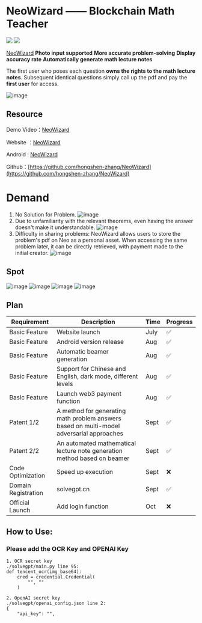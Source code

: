 # NeoWizard —— Blockchain Math Teacher

![](https://img.shields.io/badge/License-MIT-lightgrey)
![](https://img.shields.io/badge/Version-v0.0.1-orange)

[NeoWizard](http://118.89.117.111/solvegpt/index.html) 
**Photo input supported**
**More accurate problem-solving**
**Display accuracy rate**
**Automatically generate math lecture notes**

The first user who poses each question **owns the rights to the math lecture notes**. Subsequent identical questions simply call up the pdf and pay the **first user** for access.

![image](https://github.com/hongshen-zhang/NeoWizard/assets/51727955/8909ca45-261d-431b-961f-a594c8455c0f)

## Resource

Demo Video：[NeoWizard](https://www.bilibili.com/video/BV1yj411R7FR/?share_source=copy_web&vd_source=2402ea50d5e761d0c54f9f9cb8f35a85)

Website ：[NeoWizard](http://118.89.117.111/solvegpt/index.html)

Android : [NeoWizard](https://github.com/hongshen-zhang/AI-Math-Teacher/releases/tag/v0.0.1)

Github：[https://github.com/hongshen-zhang/NeoWizard](https://github.com/hongshen-zhang/NeoWizard)


# Demand
1. No Solution for Problem.
![image](https://github.com/hongshen-zhang/NeoWizard/assets/51727955/1503150f-9a30-46a6-9cd7-c2ad5f51a856)
2. Due to unfamiliarity with the relevant theorems, even having the answer doesn't make it understandable.
![image](https://github.com/hongshen-zhang/NeoWizard/assets/51727955/3d78c150-a7c9-451d-a0d2-c661a16bb6d1)
3. Difficulty in sharing problems: NeoWizard allows users to store the problem's pdf on Neo as a personal asset. When accessing the same problem later, it can be directly retrieved, with payment made to the initial creator.
![image](https://github.com/hongshen-zhang/NeoWizard/assets/51727955/17036dbe-3f8f-47aa-864d-9e6b487706d9)


## Spot 
![image](https://github.com/hongshen-zhang/NeoWizard/assets/51727955/932f440f-5402-4c4a-9bea-efa4ee707132)
![image](https://github.com/hongshen-zhang/NeoWizard/assets/51727955/f48ce64e-99e2-4e9c-be7b-4e18b4065b68)
![image](https://github.com/hongshen-zhang/NeoWizard/assets/51727955/67e467cd-0535-44a1-bdbc-e5328dcf0a66)
![image](https://github.com/hongshen-zhang/NeoWizard/assets/51727955/5f059fec-d526-4d4e-92fc-a2fc5664b68e)


## Plan 


| Requirement  | Description                                                 | Time | Progress |
| ------------ | ----------------------------------------------------------- | ---- | -------- |
| Basic Feature | Website launch                                              | July | ✅       |
| Basic Feature | Android version release                                     | Aug  | ✅       |
| Basic Feature | Automatic beamer generation                                 | Aug  | ✅       |
| Basic Feature | Support for Chinese and English, dark mode, different levels| Aug  | ✅       |
| Basic Feature | Launch web3 payment function                                | Aug  | ✅       |
| Patent 1/2   | A method for generating math problem answers based on multi-model adversarial approaches | Sept | ✅       |
| Patent 2/2   | An automated mathematical lecture note generation method based on beamer | Sept | ✅       |
| Code Optimization | Speed up execution                                       | Sept | ❌       |
| Domain Registration | solvegpt.cn                                             | Sept | ✅       |
| Official Launch | Add login function                                         | Oct  | ❌       |


## How to Use:

### Please add the OCR Key and OPENAI Key

```
1. OCR secret key
./solvegpt/main.py line 95:
def tencent_ocr(img_base64):
    cred = credential.Credential(
        "", ""
    )
 
2. OpenAI secret key
./solvegpt/openai_config.json line 2:
{
    "api_key": "",
```



